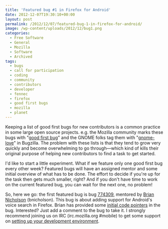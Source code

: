```yaml
---
title: 'Featured bug #1 in Firefox for Android'
date: 2012-12-07T19:30:10+00:00
layout: post
permalink: /2012/12/07/featured-bug-1-in-firefox-for-android/
image: /wp-content/uploads/2012/12/bug1.png
categories:
  - Free Software
  - General
  - Mozilla
  - Software
  - Archived
tags:
  - bugs
  - call for participation
  - coding
  - community
  - contributors
  - developer
  - fennec
  - firefox
  - good first bugs
  - mozilla
  - planet
---
```

Keeping a list of good first bugs for new contributors is a common practice in
some large open source projects. e.g. the Mozilla community marks these bugs
with "[good first
bug](https://bugzilla.mozilla.org/buglist.cgi?quicksearch=sw%3A[good%20first%20bug];list_id=5155996)"
and the GNOME folks tag them with
"[gnome-love](https://bugzilla.gnome.org/buglist.cgi?quicksearch=keywords%3Agnome-love)"
in Bugzilla. The problem with these lists is that they tend to grow very
quickly and become overwhelming to go through­—which kind of kills their
original purpose of helping new contributors to find a task to get started.

I'd like to start a little experiment. What if we feature only one good first
bug every other week? Featured bugs will have an assigned mentor and some
initial overview of what has to be done. The effort to decide if you're up for
the task then gets much smaller, right? And if you don't have time to work on
the current featured bug, you can wait for the next one, no problem!

So, here we go: the first featured bug is bug
[774309](https://bugzilla.mozilla.org/show_bug.cgi?id=774309), mentored by
[Brian Nicholson](http://thebnich.com/) (bnicholson). This bug is about adding
support for Android's voice search in Firefox. Brian has provided some [initial
code pointers](https://bugzilla.mozilla.org/show_bug.cgi?id=774309#c8) in the
bug. Interested? Just add a comment to the bug to take it. I strongly recommend
joining us on IRC (irc.mozilla.org #mobile) to get some support on [setting up
your development
environment](https://wiki.mozilla.org/Mobile/Fennec/Android#Building_Fennec).
